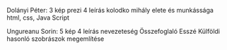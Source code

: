 Dolányi Péter:
3 kép 
prezi
4 leírás
kolodko mihály elete és munkássága
html, css, Java Script 

Ungureanu Sorin:
5 kép
4 leírás 
nevezeteség
Összefoglaló Esszé
Külföldi hasonló szobrászok megemlítése